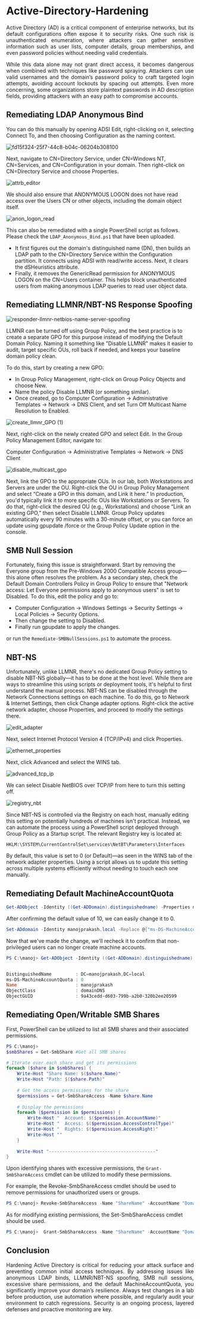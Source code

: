 # Active-Directory-Hardening
<p align="justify">
Active Directory (AD) is a critical component of enterprise networks, but its default configurations often expose it to security risks. One such risk is unauthenticated enumeration, where attackers can gather sensitive information such as user lists, computer details, group memberships, and even password policies without needing valid credentials.
</p>
<p align="justify">
While this data alone may not grant direct access, it becomes dangerous when combined with techniques like password spraying. Attackers can use valid usernames and the domain’s password policy to craft targeted login attempts, avoiding account lockouts by spacing out attempts. Even more concerning, some organizations store plaintext passwords in AD description fields, providing attackers with an easy path to compromise accounts.
</p>

## Remediating LDAP Anonymous Bind

You can do this manually by opening ADSI Edit, right-clicking on it, selecting Connect To, and then choosing Configuration as the naming context.

![fd15f324-25f7-44c8-b04c-06204b308100](https://github.com/user-attachments/assets/8bfcc60d-c534-479a-9e25-21cabf3c699b)

Next, navigate to CN=Directory Service, under CN=Windows NT, CN=Services, and CN=Configuration in your domain. Then right-click on CN=Directory Service and choose Properties.

![attrb_editor](https://github.com/user-attachments/assets/33721b4f-08d2-4b50-8055-8fcf3fb22afe)

We should also ensure that ANONYMOUS LOGON does not have read access over the Users CN or other objects, including the domain object itself.

![anon_logon_read](https://github.com/user-attachments/assets/d9a6e0ef-da9f-4cd9-8ca9-7b95c8647ada)

This can also be remediated with a single PowerShell script as follows. Please check the ``` LDAP_Anonymous_Bind.ps1 ``` that have been uploaded.

- It first figures out the domain's distinguished name (DN), then builds an LDAP path to the CN=Directory Service within the Configuration partition. It connects using ADSI with read/write access. Next, it clears the dSHeuristics attribute.
- Finally, it removes the GenericRead permission for ANONYMOUS LOGON on the CN=Users container. This helps block unauthenticated users from making anonymous LDAP queries to read user object data.

## Remediating LLMNR/NBT-NS Response Spoofing

![responder-llmnr-netbios-name-server-spoofing](https://github.com/user-attachments/assets/0e5d7b2a-e1b8-4e15-bd75-a7843d237ca8)


LLMNR can be turned off using Group Policy, and the best practice is to create a separate GPO for this purpose instead of modifying the Default Domain Policy. Naming it something like "Disable LLMNR" makes it easier to audit, target specific OUs, roll back if needed, and keeps your baseline domain policy clean.

To do this, start by creating a new GPO:

- In Group Policy Management, right-click on Group Policy Objects and choose New.
- Name the policy Disable LLMNR (or something similar).
- Once created, go to Computer Configuration → Administrative Templates → Network → DNS Client, and set Turn Off Multicast Name Resolution to Enabled.

![create_llmnr_GPO (1)](https://github.com/user-attachments/assets/6c58d998-b670-4edf-8fa8-3657c91373f0)

Next, right-click on the newly created GPO and select Edit. In the Group Policy Management Editor, navigate to:

Computer Configuration → Administrative Templates → Network → DNS Client

![disable_multicast_gpo](https://github.com/user-attachments/assets/6d389d93-c8f4-4b3b-b2b7-d312cd63bc26)

Next, link the GPO to the appropriate OUs. In our lab, both Workstations and Servers are under the OU. Right-click the  OU in Group Policy Management and select “Create a GPO in this domain, and Link it here.” In production, you'd typically link it to more specific OUs like Workstations or Servers. To do that, right-click the desired OU (e.g., Workstations) and choose “Link an existing GPO,” then select Disable LLMNR. Group Policy updates automatically every 90 minutes with a 30-minute offset, or you can force an update using gpupdate /force or the Group Policy Update option in the console.


## SMB Null Session

Fortunately, fixing this issue is straightforward. Start by removing the Everyone group from the Pre-Windows 2000 Compatible Access group—this alone often resolves the problem. As a secondary step, check the Default Domain Controllers Policy in Group Policy to ensure that "Network access: Let Everyone permissions apply to anonymous users" is set to Disabled. To do this, edit the policy and go to:
- Computer Configuration → Windows Settings → Security Settings → Local Policies → Security Options.
- Then change the setting to Disabled.
- Finally run gpupdate to apply the changes.

or run the ``` Remediate-SMBNullSessions.ps1 ``` to automate the process.

## NBT-NS

Unfortunately, unlike LLMNR, there's no dedicated Group Policy setting to disable NBT-NS globally—it has to be done at the host level. While there are ways to streamline this using scripts or deployment tools, it's helpful to first understand the manual process. NBT-NS can be disabled through the Network Connections settings on each machine. To do this, go to Network & Internet Settings, then click Change adapter options. Right-click the active network adapter, choose Properties, and proceed to modify the settings there.

![edit_adapter](https://github.com/user-attachments/assets/c0fd540e-7fc0-4cf0-8d52-603fc3c407c9)

Next, select Internet Protocol Version 4 (TCP/IPv4) and click Properties.

![ethernet_properties](https://github.com/user-attachments/assets/f32efeab-f3a7-4e3f-9364-840e70bc6f7c)

Next, click Advanced and select the WINS tab.

![advanced_tcp_ip](https://github.com/user-attachments/assets/fc3b6d8f-b771-4782-831b-b2ded27ff9c5)

We can select Disable NetBIOS over TCP/IP from here to turn this setting off.

![registry_nbt](https://github.com/user-attachments/assets/85746204-c0c6-44a3-93ae-a1124e880c0c)

Since NBT-NS is controlled via the Registry on each host, manually editing this setting on potentially hundreds of machines isn't practical. Instead, we can automate the process using a PowerShell script deployed through Group Policy as a Startup script. The relevant Registry key is located at:

``` HKLM:\SYSTEM\CurrentControlSet\services\NetBT\Parameters\Interfaces ```

By default, this value is set to 0 (or Default)—as seen in the WINS tab of the network adapter properties. Using a script allows us to update this setting across multiple systems efficiently without needing to touch each one manually.


## Remediating Default MachineAccountQuota

```powershell
Get-ADObject -Identity ((Get-ADDomain).distinguishedname) -Properties ms-DS-MachineAccountQuota
```

After confirming the default value of 10, we can easily change it to 0.

```powershell
Set-ADdomain -Identity manojprakash.local -Replace @{"ms-DS-MachineAccountQuota"="0"} -Verbose
```

Now that we've made the change, we'll recheck it to confirm that non-privileged users can no longer create machine accounts.

```powershell
PS C:\manoj> Get-ADObject -Identity ((Get-ADDomain).distinguishedname) -Properties ms-DS-MachineAccountQuota


DistinguishedName         : DC=manojprakash,DC=local
ms-DS-MachineAccountQuota : 0
Name                      : manojprakash
ObjectClass               : domainDNS
ObjectGUID                : 9a43cedd-d603-799b-a2b0-320b2ee20599
```

## Remediating Open/Writable SMB Shares

First, PowerShell can be utilized to list all SMB shares and their associated permissions.

```powershell
PS C:\manoj> 
$smbShares = Get-SmbShare #Get all SMB shares

# Iterate over each share and get its permissions
foreach ($share in $smbShares) {
    Write-Host "Share Name: $($share.Name)"
    Write-Host "Path: $($share.Path)"
    
    # Get the access permissions for the share
    $permissions = Get-SmbShareAccess -Name $share.Name
    
    # Display the permissions
    foreach ($permission in $permissions) {
        Write-Host "  Account: $($permission.AccountName)"
        Write-Host "  Access: $($permission.AccessControlType)"
        Write-Host "  Rights: $($permission.AccessRight)"
        Write-Host ""
    }
    
    Write-Host "----------------------------------------"
}
```

Upon identifying shares with excessive permissions, the ```Grant-SmbShareAccess``` cmdlet can be utilized to modify these permissions.

For example, the Revoke-SmbShareAccess cmdlet should be used to remove permissions for unauthorized users or groups.

```powershell
PS C:\manoj> Revoke-SmbShareAccess -Name "ShareName" -AccountName "Domain\UnauthorizedUser"
```

As for modifying existing permissions, the Set-SmbShareAccess cmdlet should be used.

```powershell
PS C:\manoj>  Grant-SmbShareAccess -Name "ShareName" -AccountName "Domain\User" -AccessRight Read
```

## Conclusion
<p align="justify">
Hardening Active Directory is critical for reducing your attack surface and preventing common initial access techniques. By addressing issues like anonymous LDAP binds, LLMNR/NBT-NS spoofing, SMB null sessions, excessive share permissions, and the default MachineAccountQuota, you significantly improve your domain’s resilience. Always test changes in a lab before production, use automation where possible, and regularly audit your environment to catch regressions. Security is an ongoing process, layered defenses and proactive monitoring are key.
</p>
